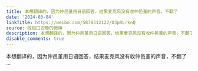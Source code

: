 ```yaml
---
title: 本想翻译的，因为仲邑堇用日语回答，结果麦克风没有收仲邑堇的声音，不翻了
date: '2024-03-04'
linkTitle: https://weibo.com/5878312122/O3pRLrknQ
source: 找借口安静的微博
description: 本想翻译的，因为仲邑堇用日语回答，结果麦克风没有收仲邑堇的声音，不翻了  ...
disable_comments: true
---
```

本想翻译的，因为仲邑堇用日语回答，结果麦克风没有收仲邑堇的声音，不翻了  ...